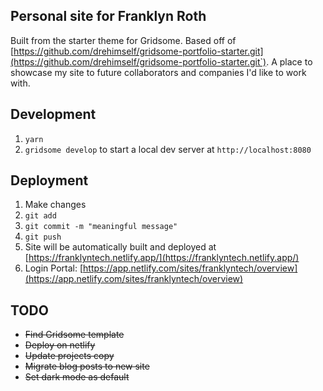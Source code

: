 ## Personal site for Franklyn Roth

Built from the starter theme for Gridsome. Based off of [https://github.com/drehimself/gridsome-portfolio-starter.git](https://github.com/drehimself/gridsome-portfolio-starter.git`). A place to showcase my site to future collaborators and companies I'd like to work with.

## Development

1. `yarn`
1. `gridsome develop` to start a local dev server at `http://localhost:8080`


## Deployment

1. Make changes
2. `git add`
3. `git commit -m "meaningful message"`
4. `git push`
5. Site will be automatically built and deployed at [https://franklyntech.netlify.app/](https://franklyntech.netlify.app/)
6. Login Portal: [https://app.netlify.com/sites/franklyntech/overview](https://app.netlify.com/sites/franklyntech/overview)

## TODO
- ~~Find Gridsome template~~
- ~~Deploy on netlify~~
- ~~Update projects copy~~
- ~~Migrate blog posts to new site~~
- ~~Set dark mode as default~~
